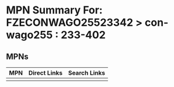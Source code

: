 



# MPN Summary For: FZECONWAGO25523342 > con-wago255 : 233-402

## MPNs
  

|MPN|Direct Links|Search Links|
| :--- | :--- | :--- |
||||
